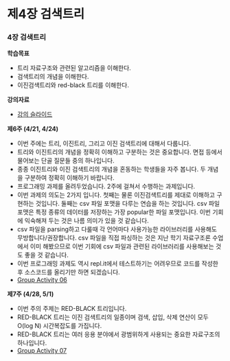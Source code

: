 # 제4장 검색트리



### **4장 검색트리** <a id="4"></a>

**학습목표**

* 트리 자료구조와 관련된 알고리즘을 이해한다.
* 검색트리의 개념을 이해한다.
* 이진검색트리와 red-black 트리를 이해한다.

**강의자료**

* [강의 슬라이드](https://github.com/ohkwn/Algorithm-2019/blob/master/slides/chap04_search_trees.pdf)

**제6주 \(4/21, 4/24\)**

* 이번 주에는 트리, 이진트리, 그리고 이진 검색트리에 대해서 다룹니다.
* 트리와 이진트리의 개념을 정확히 이해하고 구분하는 것은 중요합니다. 면접 등에서 물어보는 단골 질문들 중의 하나입니다.
* 종종 이진트리와 이진 검색트리의 개념을 혼동하는 학생들을 자주 봅니다. 두 개념을 구분하여 정확히 이해하기 바랍니다.
* 프로그래밍 과제를 올려두었습니다. 2주에 걸쳐서 수행하는 과제입니다. 
* 이번 과제의 의도는 2가지 입니다. 첫째는 물론 이진검색트리를 제대로 이해하고 구현하는 것입니다. 둘째는 csv 파일 포맷을 다루는 연습을 하는 것입니다. csv 파일 포맷은 특정 종류의 데이터를 저장하는 가장 popular한 파일 포맷입니다. 이번 기회에 익숙해져 두는 것은 나름 의미가 있을 것 같습니다.
* csv 파일을 parsing하고 다룰때 각 언어마다 사용가능한 라이브러리를 사용해도 무방합니다/권장합니다. csv 파일을 직접 파싱하는 것은  지난 학기 자료구조론 수업에서 이미 해봤으므로 이번 기회에 csv 파일과 관련된 라이브러리를 사용해보는 것도 좋을 것 같습니다.
* 이번 프로그래밍 과제도 역시 repl.it에서 테스트하기는 어려우므로 코드를 작성한 후 소스코드를 올리기만 하면 되겠습니다. 
* [Group Activity 06](https://www.dropbox.com/s/qjfj1b4e8cneoya/group_activity06.pdf?dl=0)

**제7주 \(4/28, 5/1\)**

* 이번 주의 주제는 RED-BLACK 트리입니다. 
* RED-BLACK 트리는 이진 검색트리의 일종이며 검색, 삽입, 삭제 연산이 모두 O\(log N\) 시간복잡도를 가집니다.
* RED-BLACK 트리는 여러 응용 분야에서 광범위하게 사용되는 중요한 자료구조의 하나입니다. 
* [Group Activity 07](https://www.dropbox.com/s/j8s4tx39n1nwv1x/group_activity07.pdf?dl=0) 

